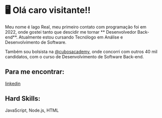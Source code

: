 # :desktop_computer: Olá caro visitante!!

Meu nome é Iago Real, meu primeiro contato com programação foi em 2022, onde gostei tanto que descidir me tornar ** Desenvolvedor Back-end**. Atualmente estou cursando Tecnólogo em Análise e Desenvolvimento de Software. 

Também sou bolsista na [@cubosacademy](https://cubos.academy/), onde concorri com outros 40 mil candidatos, com o curso de Desenvolvimento de Software Back-end. 

## Para me encontrar:
[linkedin]()

## Hard Skills:
JavaScript, Node.js, HTML
